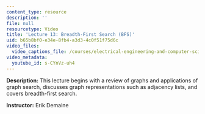 ```yaml
---
content_type: resource
description: ''
file: null
resourcetype: Video
title: 'Lecture 13: Breadth-First Search (BFS)'
uid: b65b8bf0-e34e-8fb4-a3d3-4c0f51f75d6c
video_files:
  video_captions_file: /courses/electrical-engineering-and-computer-science/6-006-introduction-to-algorithms-fall-2011/lecture-videos/lecture-13-breadth-first-search-bfs/s-CYnVz-uh4.vtt
video_metadata:
  youtube_id: s-CYnVz-uh4
---
```


**Description:** This lecture begins with a review of graphs and applications of graph search, discusses graph representations such as adjacency lists, and covers breadth-first search.

**Instructor:** Erik Demaine